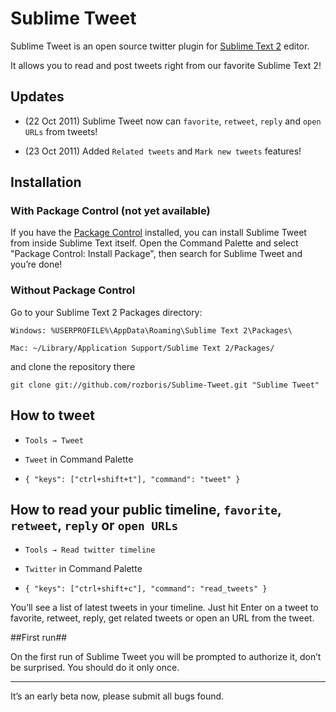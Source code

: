 # Sublime Tweet #

Sublime Tweet is an open source twitter plugin for [Sublime Text 2][sublime] editor. 

It allows you to read and post tweets right from our favorite Sublime Text 2!

## Updates ##

* (22 Oct 2011) Sublime Tweet now can `favorite`, `retweet`, `reply` and `open URLs` from tweets!

* (23 Oct 2011) Added `Related tweets` and `Mark new tweets` features!

## Installation ##

### With Package Control (not yet available) ###

If you have the [Package Control][package_control] installed, you can install Sublime Tweet from inside Sublime Text itself. Open the Command Palette and select "Package Control: Install Package", then search for Sublime Tweet and you’re done!

### Without Package Control ###

Go to your Sublime Text 2 Packages directory:

	Windows: %USERPROFILE%\AppData\Roaming\Sublime Text 2\Packages\

	Mac: ~/Library/Application Support/Sublime Text 2/Packages/	

and clone the repository there
	
	git clone git://github.com/rozboris/Sublime-Tweet.git "Sublime Tweet"


## How to tweet ##

* `Tools → Tweet`

* `Tweet` in Command Palette

* `{ "keys": ["ctrl+shift+t"], "command": "tweet" }`

## How to read your public timeline, `favorite`, `retweet`, `reply` or `open URLs` ##

* `Tools → Read twitter timeline`

* `Twitter` in Command Palette

* `{ "keys": ["ctrl+shift+c"], "command": "read_tweets" }`

You’ll see a list of latest tweets in your timeline. Just hit Enter on a tweet to favorite, retweet, reply, get related tweets or open an URL from the tweet.

##First run##

On the first run of Sublime Tweet you will be prompted to authorize it, don’t be surprised. You should do it only once.

---------

It’s an early beta now, please submit all bugs found.

[sublime]: http://www.sublimetext.com/2
[package_control]: http://wbond.net/sublime_packages/package_control